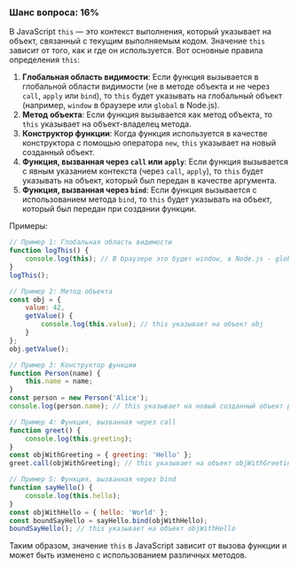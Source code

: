 ### Шанс вопроса: 16%

В JavaScript `this` — это контекст выполнения, который указывает на объект, связанный с текущим выполняемым кодом. Значение `this` зависит от того, как и где он используется. Вот основные правила определения `this`:

1. **Глобальная область видимости**: Если функция вызывается в глобальной области видимости (не в методе объекта и не через `call`, `apply` или `bind`), то `this` будет указывать на глобальный объект (например, `window` в браузере или `global` в Node.js).
2. **Метод объекта**: Если функция вызывается как метод объекта, то `this` указывает на объект-владелец метода.
3. **Конструктор функции**: Когда функция используется в качестве конструктора с помощью оператора `new`, `this` указывает на новый созданный объект.
4. **Функция, вызванная через `call` или `apply`**: Если функция вызывается с явным указанием контекста (через `call`, `apply`), то `this` будет указывать на объект, который был передан в качестве аргумента.
5. **Функция, вызванная через `bind`**: Если функция вызывается с использованием метода `bind`, то `this` будет указывать на объект, который был передан при создании функции.

Примеры:

```javascript
// Пример 1: Глобальная область видимости
function logThis() {
    console.log(this); // В браузере это будет window, в Node.js - global
}
logThis();

// Пример 2: Метод объекта
const obj = {
    value: 42,
    getValue() {
        console.log(this.value); // this указывает на объект obj
    }
};
obj.getValue();

// Пример 3: Конструктор функции
function Person(name) {
    this.name = name;
}
const person = new Person('Alice');
console.log(person.name); // this указывает на новый созданный объект person

// Пример 4: Функция, вызванная через call
function greet() {
    console.log(this.greeting);
}
const objWithGreeting = { greeting: 'Hello' };
greet.call(objWithGreeting); // this указывает на объект objWithGreeting

// Пример 5: Функция, вызванная через bind
function sayHello() {
    console.log(this.hello);
}
const objWithHello = { hello: 'World' };
const boundSayHello = sayHello.bind(objWithHello);
boundSayHello(); // this указывает на объект objWithHello
```

Таким образом, значение `this` в JavaScript зависит от вызова функции и может быть изменено с использованием различных методов.